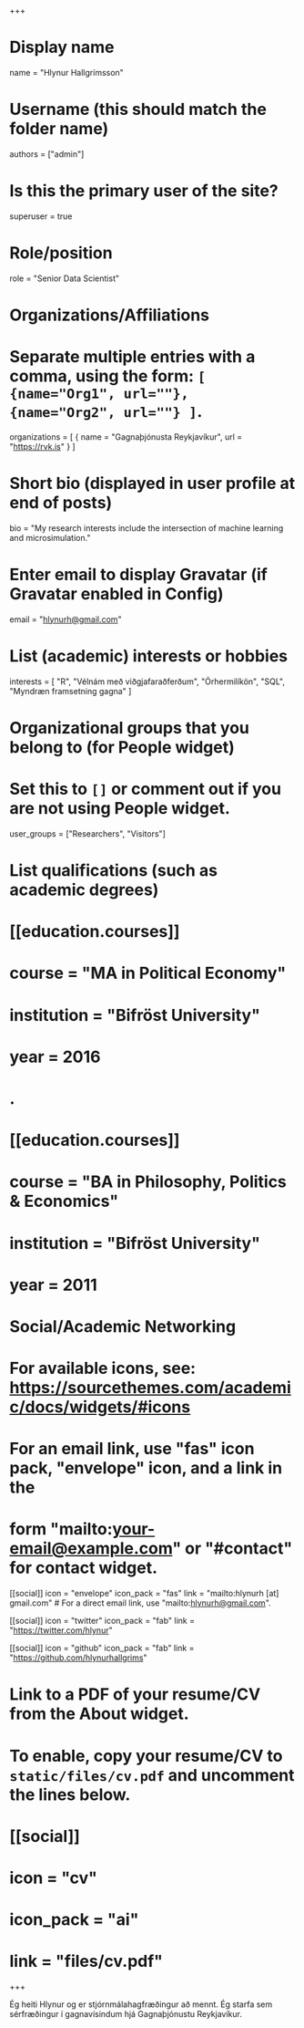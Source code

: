 +++
# Display name
name = "Hlynur Hallgrímsson"

# Username (this should match the folder name)
authors = ["admin"]

# Is this the primary user of the site?
superuser = true

# Role/position
role = "Senior Data Scientist"

# Organizations/Affiliations
#   Separate multiple entries with a comma, using the form: `[ {name="Org1", url=""}, {name="Org2", url=""} ]`.
organizations = [ { name = "Gagnaþjónusta Reykjavíkur", url = "https://rvk.is" } ]

# Short bio (displayed in user profile at end of posts)
bio = "My research interests include the intersection of machine learning and microsimulation."

# Enter email to display Gravatar (if Gravatar enabled in Config)
email = "hlynurh@gmail.com"

# List (academic) interests or hobbies
interests = [
  "R",
  "Vélnám með viðgjafaraðferðum",
  "Örhermilíkön",
  "SQL",
  "Myndræn framsetning gagna"
]

# Organizational groups that you belong to (for People widget)
#   Set this to `[]` or comment out if you are not using People widget.
user_groups = ["Researchers", "Visitors"]

# List qualifications (such as academic degrees)
# [[education.courses]]
#   course = "MA in Political Economy"
#   institution = "Bifröst University"
#   year = 2016
# .
# [[education.courses]]
#   course = "BA in Philosophy, Politics & Economics"
#   institution = "Bifröst University"
#   year = 2011

# Social/Academic Networking
# For available icons, see: https://sourcethemes.com/academic/docs/widgets/#icons
#   For an email link, use "fas" icon pack, "envelope" icon, and a link in the
#   form "mailto:your-email@example.com" or "#contact" for contact widget.

[[social]]
  icon = "envelope"
  icon_pack = "fas"
  link = "mailto:hlynurh [at] gmail.com"  # For a direct email link, use "mailto:hlynurh@gmail.com".

[[social]]
  icon = "twitter"
  icon_pack = "fab"
  link = "https://twitter.com/hlynur"

[[social]]
  icon = "github"
  icon_pack = "fab"
  link = "https://github.com/hlynurhallgrims"

# Link to a PDF of your resume/CV from the About widget.
# To enable, copy your resume/CV to `static/files/cv.pdf` and uncomment the lines below.
# [[social]]
#   icon = "cv"
#   icon_pack = "ai"
#   link = "files/cv.pdf"

+++

Ég heiti Hlynur og er stjórnmálahagfræðingur að mennt. Ég starfa sem sérfræðingur í gagnavísindum hjá Gagnaþjónustu Reykjavíkur.
